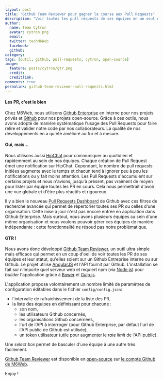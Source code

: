 ```yaml
---
layout: post
title: "Github Team Reviewer pour gagner la course aux Pull Requests"
description: "Voir toutes les pull requests de ses équipes en un seul endroit"
author:
  name: Team Cytron
  avatar: cytron.png
  email:
  twitter: techM6Web
  facebook:
  github:
category:
tags: [outil, github, pull-requests, cytron, open-source]
image:
  feature: posts/cytron/gtr.png
  credit: 
  creditlink: 
comments: true
permalink: github-team-reviewer-pull-requests.html
---
```


#### Les PR, c'est le bien

Chez M6Web, nous utilisons [Github Enterprise](https://enterprise.github.com/) en interne pour nos projets privés et [Github](https://github.com/) pour nos projets open-source. Grâce à ces outils, nous avons adopté de manière systématique l'usage des Pull Requests pour faire relire et valider notre code par nos collaborateurs. La qualité de nos développements en a qu'été amélioré au fur et à mesure.

#### Oui, mais...

Nous utilisons aussi [HipChat](https://www.hipchat.com/) pour communiquer au quotidien et rapidemment au sein de nos équipes. Chaque création de Pull Request émet une notification sur HipChat. Cependant, le nombre de pull requests initiées augmente avec le temps et chacun tend à ignorer peu à peu les notifications ou y fait moins attention. Les Pull Requests s'accumulent sur certains projets et nous n'avions, jusqu'à présent, pas vraiment de moyen pour lister par équipe toutes les PR en cours. Cela nous permettrait d'avoir une vue globale et d'être plus réactifs et rigoureux.

Il y a bien le nouveau [Pull Requests Dashboard](https://github.com/blog/1901-managing-issues-and-pull-requests-across-repositories) de Github avec ces filtres de recherche avancée qui permet de répertorier toutes ses PR ou celles d'une organisation. Cette mise à jour n'est pas encore entrée en application dans Github Enterprise. Mais surtout, nous avons plusieurs équipes au sein d'une même organisation et nous voulons pouvoir gérer ces équipes de manière indépendante : cette fonctionnalité ne résoud pas notre problématique.

#### GTR !

Nous avons donc développé [Github Team Reviewer](https://github.com/M6Web/GithubTeamReviewer), un outil ultra simple mais efficace qui permet en un coup d'oeil de voir toutes les PR de ses équipes et leur statut, qu'elles soient sur un Github Entreprise interne ou sur Github. Le projet utilise [AngularJS](https://angularjs.org/) et l'API fournit par Github. L’installation se fait sur n’importe quel serveur web et requiert npm (via [Node.js](http://nodejs.org/)) pour *builder* l'application grâce à [Bower](http://bower.io/) et [Gulp.js](http://gulpjs.com/).

L'application propose volontairement un nombre limité de paramètres de configuration éditables dans le fichier `config/config.json`:

* l'intervalle de rafraichissement de la liste des PR,
* la liste des équipes en définissant pour chacune :
  * son nom,
  * les utilisateurs Github concernés,
  * les organisations Github concernées,
  * l'url de l'API à interroger (pour Github Enterprise, par défaut l'url de l'API public de Github est utilisée),
  * un token utilisateur (utile pour augmenter le *rate limit* de l'API public).

Une *select box* permet de basculer d'une équipe à une autre très facilement.

[Github Team Reviewer](https://github.com/M6Web/GithubTeamReviewer) est disponible en [open-source](http://tom.preston-werner.com/2011/11/22/open-source-everything.html) sur [le compte Github de M6Web](https://github.com/M6Web).

Enjoy !